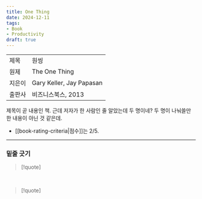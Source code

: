 ```yaml
---
title: One Thing
date: 2024-12-11
tags:
- Book
- Productivity
draft: true
---
```


| | |
| --- | --- |
| 제목 | 원씽 |
| 원제 | The One Thing |
| 지은이 | Gary Keller, Jay Papasan |
| 출판사 | 비즈니스북스, 2013 |


제목이 곧 내용인 책.
근데 저자가 한 사람인 줄 알았는데 두 명이네? 두 명이 나눠쓸만한 내용이 아닌 것 같은데.

- [[book-rating-criteria|점수]]는 2/5.


---
### 밑줄 긋기
> [!quote]


<BR />

> [!quote]